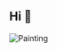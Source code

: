 ## Hi 👋

![Painting](https://media3.giphy.com/media/v1.Y2lkPTc5MGI3NjExdjRkZG80c2txZ2NjMTk4bTJ6dTY1MWxhenJxeXBoYWVycDV1c2ZiNiZlcD12MV9pbnRlcm5hbF9naWZfYnlfaWQmY3Q9Zw/8Z5oTEh1uQ7ajyhpgU/giphy.gif)

<!--
**Refanoobie/Refanoobie** is a ✨ _special_ ✨ repository because its `README.md` (this file) appears on your GitHub profile.

Here are some ideas to get you started:

- 🔭 I’m currently working on ...
- 🌱 I’m currently learning ...
- 👯 I’m looking to collaborate on ...
- 🤔 I’m looking for help with ...
- 💬 Ask me about ...
- 📫 How to reach me: ...
- 😄 Pronouns: ...
- ⚡ Fun fact: ...
-->
